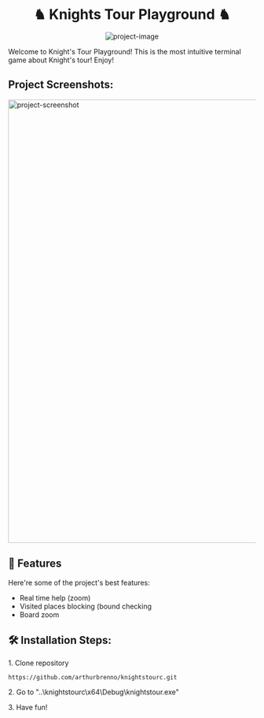 <h1 align="center" id="title">♞ Knights Tour Playground ♞</h1>

<p align="center"><img src="https://socialify.git.ci/arthurbrenno/knightstourc/image?description=1&amp;descriptionEditable=The%20easiest%20and%20funniest%20terminal%20game%20about%20Knight%27s%20Tour!&amp;font=Jost&amp;language=1&amp;logo=https%3A%2F%2Ffreesvg.org%2Fimg%2FChess-Knight.png&amp;name=1&amp;owner=1&amp;pattern=Solid&amp;theme=Light" alt="project-image"></p>

<p id="description">Welcome to Knight's Tour Playground! This is the most intuitive terminal game about Knight's tour! Enjoy!</p>

<h2>Project Screenshots:</h2>

<img src="https://cdn.discordapp.com/attachments/815753127537410102/1111682000844226600/image.png" alt="project-screenshot" width="900" height="auto/">

  
  
<h2>🧐 Features</h2>

Here're some of the project's best features:

*   Real time help (zoom)
*   Visited places blocking (bound checking
*   Board zoom

<h2>🛠️ Installation Steps:</h2>

<p>1. Clone repository</p>

 ```https://github.com/arthurbrenno/knightstourc.git```

<p>2. Go to "..\knightstourc\x64\Debug\knightstour.exe"</p>

<p>3. Have fun! </p>
